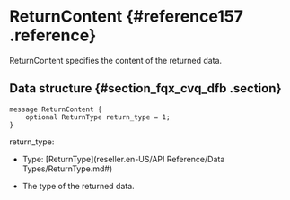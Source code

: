 # ReturnContent {#reference157 .reference}

ReturnContent specifies the content of the returned data.

## Data structure {#section_fqx_cvq_dfb .section}

```language-protobuf
message ReturnContent {
    optional ReturnType return_type = 1;
} 

```

return\_type:

-   Type: [ReturnType](reseller.en-US/API Reference/Data Types/ReturnType.md#) 

-   The type of the returned data.


